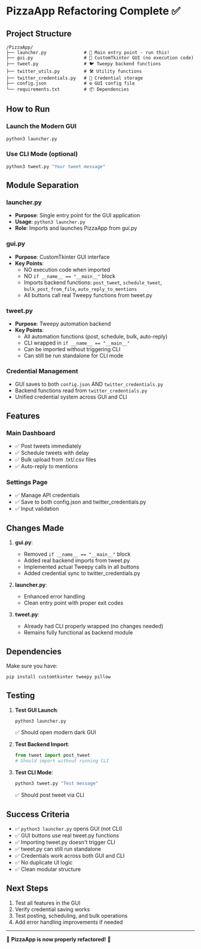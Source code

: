 # PizzaApp Refactoring Complete ✅

## Project Structure

```
/PizzaApp/
├── launcher.py              # 🚀 Main entry point - run this!
├── gui.py                   # 🎨 CustomTkinter GUI (no execution code)
├── tweet.py                 # 🐦 Tweepy backend functions
├── twitter_utils.py         # 🛠️ Utility functions
├── twitter_credentials.py   # 🔑 Credential storage
├── config.json              # ⚙️ GUI config file
└── requirements.txt         # 📦 Dependencies
```

## How to Run

### Launch the Modern GUI
```bash
python3 launcher.py
```

### Use CLI Mode (optional)
```bash
python3 tweet.py "Your tweet message"
```

## Module Separation

### launcher.py
- **Purpose**: Single entry point for the GUI application
- **Usage**: `python3 launcher.py`
- **Role**: Imports and launches PizzaApp from gui.py

### gui.py
- **Purpose**: CustomTkinter GUI interface
- **Key Points**:
  - NO execution code when imported
  - NO `if __name__ == "__main__"` block
  - Imports backend functions: `post_tweet`, `schedule_tweet`, `bulk_post_from_file`, `auto_reply_to_mentions`
  - All buttons call real Tweepy functions from tweet.py

### tweet.py
- **Purpose**: Tweepy automation backend
- **Key Points**:
  - All automation functions (post, schedule, bulk, auto-reply)
  - CLI wrapped in `if __name__ == "__main__"`
  - Can be imported without triggering CLI
  - Can still be run standalone for CLI mode

### Credential Management
- GUI saves to both `config.json` AND `twitter_credentials.py`
- Backend functions read from `twitter_credentials.py`
- Unified credential system across GUI and CLI

## Features

### Main Dashboard
- ✅ Post tweets immediately
- ✅ Schedule tweets with delay
- ✅ Bulk upload from .txt/.csv files
- ✅ Auto-reply to mentions

### Settings Page
- ✅ Manage API credentials
- ✅ Save to both config.json and twitter_credentials.py
- ✅ Input validation

## Changes Made

1. **gui.py**:
   - Removed `if __name__ == "__main__"` block
   - Added real backend imports from tweet.py
   - Implemented actual Tweepy calls in all buttons
   - Added credential sync to twitter_credentials.py

2. **launcher.py**:
   - Enhanced error handling
   - Clean entry point with proper exit codes

3. **tweet.py**:
   - Already had CLI properly wrapped (no changes needed)
   - Remains fully functional as backend module

## Dependencies

Make sure you have:
```bash
pip install customtkinter tweepy pillow
```

## Testing

1. **Test GUI Launch**:
   ```bash
   python3 launcher.py
   ```
   ✅ Should open modern dark GUI

2. **Test Backend Import**:
   ```python
   from tweet import post_tweet
   # Should import without running CLI
   ```

3. **Test CLI Mode**:
   ```bash
   python3 tweet.py "Test message"
   ```
   ✅ Should post tweet via CLI

## Success Criteria

- ✅ `python3 launcher.py` opens GUI (not CLI)
- ✅ GUI buttons use real tweet.py functions
- ✅ Importing tweet.py doesn't trigger CLI
- ✅ tweet.py can still run standalone
- ✅ Credentials work across both GUI and CLI
- ✅ No duplicate UI logic
- ✅ Clean modular structure

## Next Steps

1. Test all features in the GUI
2. Verify credential saving works
3. Test posting, scheduling, and bulk operations
4. Add error handling improvements if needed

---

🍕 **PizzaApp is now properly refactored!** 🚀
